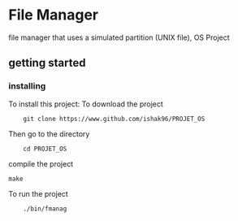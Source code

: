 # File Manager
file manager that uses a simulated partition (UNIX file), OS Project

## getting started
### installing
To install this project:
To download the project
```
	git clone https://www.github.com/ishak96/PROJET_OS
```
Then go to the directory
```
	cd PROJET_OS
```
compile the project
```
make
```
To run the project
```
	./bin/fmanag
```
